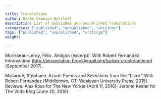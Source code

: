 ```yaml
---

title: Translations
author: Blake Bronson-Bartlett
description: List of published and unpublished translations
categories: ["published", "unpublished", "writings"]
tags: ["published", "unpublished", "writings"]
weight:

---
```


<!--{{< readFile file="/html/translations.html" >}}-->

Morisseau-Leroy, Félix. Antigòn (excerpt). With Robert Fernandez. Intranslation (http://intranslation.brooklynrail.org/haitian-creole/antigon) (September 2017).

Mallarmé, Stéphane. Azure: Poems and Selections from the “Livre.” With Robert Fernandez (Middletown, CT: Wesleyan University Press, 2015). Reviews:  Alex Ross for The New Yorker (April 11, 2016); Jerome Keeler for The Volta Blog (June 20, 2016).
